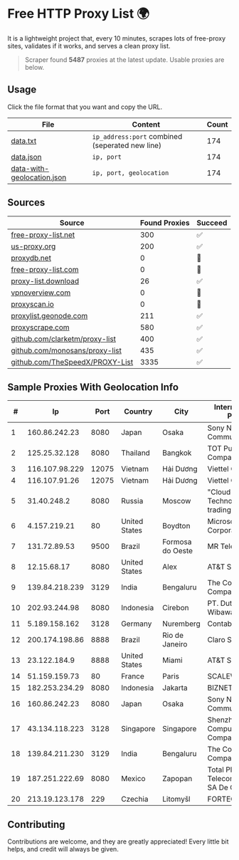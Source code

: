 
# Free HTTP Proxy List 🌍

It is a lightweight project that, every 10 minutes, scrapes lots of free-proxy sites, validates if it works, and serves a clean proxy list.


> Scraper found **5487** proxies at the latest update. Usable proxies are below.

## Usage

Click the file format that you want and copy the URL.


|File|Content|Count|
|----|-------|-----|
|[data.txt](https://raw.githubusercontent.com/themiralay/Proxy-List-World/master/data.txt)|`ip_address:port` combined (seperated new line)|174|
|[data.json](https://raw.githubusercontent.com/themiralay/Proxy-List-World/master/data.json)|`ip, port`|174|
|[data-with-geolocation.json](https://raw.githubusercontent.com/themiralay/Proxy-List-World/master/data-with-geolocation.json)|`ip, port, geolocation`|174|

## Sources

|Source|Found Proxies|Succeed|
|------|-------------|-------|
|[free-proxy-list.net](https://free-proxy-list.net)|300|✅|
|[us-proxy.org](https://www.us-proxy.org)|200|✅|
|[proxydb.net](http://proxydb.net)|0|🚫|
|[free-proxy-list.com](https://free-proxy-list.com/?page=&port=&type%5B%5D=http&type%5B%5D=https&up_time=0&search=Search)|0|🚫|
|[proxy-list.download](https://www.proxy-list.download/HTTP)|26|✅|
|[vpnoverview.com](https://vpnoverview.com/privacy/anonymous-browsing/free-proxy-servers)|0|🚫|
|[proxyscan.io](https://www.proxyscan.io)|0|🚫|
|[proxylist.geonode.com](https://proxylist.geonode.com/api/proxy-list?limit=300&page=1&sort_by=lastChecked&sort_type=desc&protocols=http,https)|211|✅|
|[proxyscrape.com](https://api.proxyscrape.com/v2/?request=displayproxies&protocol=http&timeout=10000&country=all&ssl=all&anonymity=all)|580|✅|
|[github.com/clarketm/proxy-list](https://raw.githubusercontent.com/clarketm/proxy-list/master/proxy-list-raw.txt)|400|✅|
|[github.com/monosans/proxy-list](https://raw.githubusercontent.com/monosans/proxy-list/main/proxies/http.txt)|435|✅|
|[github.com/TheSpeedX/PROXY-List](https://raw.githubusercontent.com/TheSpeedX/PROXY-List/master/http.txt)|3335|✅|


## Sample Proxies With Geolocation Info

|#|Ip|Port|Country|City|Internet Service Provider|
|-|--|----|-------|----|-------------------------|
|1|160.86.242.23|8080|Japan|Osaka|Sony Network Communications Inc|
|2|125.25.32.128|8080|Thailand|Bangkok|TOT Public Company Limited|
|3|116.107.98.229|12075|Vietnam|Hải Dương|Viettel Corporation|
|4|116.107.91.26|12075|Vietnam|Hải Dương|Viettel Corporation|
|5|31.40.248.2|8080|Russia|Moscow|"Cloud Technologies" LLC trading as Cloud.ru|
|6|4.157.219.21|80|United States|Boydton|Microsoft Corporation|
|7|131.72.89.53|9500|Brazil|Formosa do Oeste|MR Telecom|
|8|12.15.68.17|8080|United States|Alex|AT&T Services, Inc.|
|9|139.84.218.239|3129|India|Bengaluru|The Constant Company, LLC|
|10|202.93.244.98|8080|Indonesia|Cirebon|PT. Dutakom Wibawa Putra|
|11|5.189.158.162|3128|Germany|Nuremberg|Contabo GmbH|
|12|200.174.198.86|8888|Brazil|Rio de Janeiro|Claro S.A|
|13|23.122.184.9|8888|United States|Miami|AT&T Services, Inc.|
|14|51.159.159.73|80|France|Paris|SCALEWAY|
|15|182.253.234.29|8080|Indonesia|Jakarta|BIZNET|
|16|160.86.242.23|8080|Japan|Osaka|Sony Network Communications Inc|
|17|43.134.118.223|3128|Singapore|Singapore|Shenzhen Tencent Computer Systems Company Limited|
|18|139.84.211.230|3129|India|Bengaluru|The Constant Company, LLC|
|19|187.251.222.69|8080|Mexico|Zapopan|Total Play Telecomunicaciones SA De CV|
|20|213.19.123.178|229|Czechia|Litomyšl|FORTECH|



## Contributing

Contributions are welcome, and they are greatly appreciated! Every
little bit helps, and credit will always be given.

